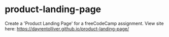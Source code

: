 # product-landing-page
Create a 'Product Landing Page' for a freeCodeCamp assignment.
View site here: https://dayrentolliver.github.io/product-landing-page/
